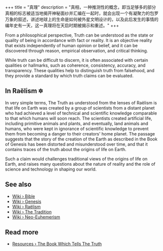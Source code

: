 +++
title = "真理"
description = "真相，一种推测性的概念，即当足够多的部分真相的标志被适当地揭开神秘面纱并汇编在一起时，就会出现一个有凝聚力的包罗万象的叙述，讲述地球上的生命是如何被外星文明设计的，以及此后发生的事情的编年史有一天，这一真理将在天启时期被揭示和重述。"
+++

From a philosophical perspective, Truth can be understood as the state or quality of being in accordance with fact or reality. It is an objective reality that exists independently of human opinion or belief, and it can be discovered through reason, empirical observation, and critical thinking.

While truth can be difficult to discern, it is often associated with certain qualities or hallmarks, such as coherence, consistency, accuracy, and transparency. These qualities help to distinguish truth from falsehood, and they provide a standard by which truth claims can be evaluated.

## In Raëlism 🔯

In very simple terms, The Truth as understood from the lenses of Raëlism is that life on Earth was created by a group of scientists from a distant planet who had achieved a level of technical and scientific knowledge comparable to that which humans will soon reach. The scientists created artificial life, including primitive animals and plants, and eventually, land animals and humans, who were kept in ignorance of scientific knowledge to prevent them from becoming a danger to their creators' home planet. The passage suggests that the story of the creation of the Earth as described in the Book of Genesis has been distorted and misunderstood over time, and that it contains traces of the truth about the origins of life on Earth.

Such a claim would challenges traditional views of the origins of life on Earth, and raises many questions about the nature of reality and the role of science and technology in shaping our world.

## See also

- [Wiki › Bible](../../wiki/bible/)
- [Wiki › Genesis](../../wiki/genesis/)
- [Wiki › Raëlism](../../wiki/raelism/)
- [Wiki › The Tradition](../../wiki/the-tradition/)
- [Wiki › Neo-Euhemerism](../../wiki/neo-euhemerism/)

## Read more

- [Resources › The Book Which Tells The Truth](../../library/the-book-which-tells-the-truth/index/)